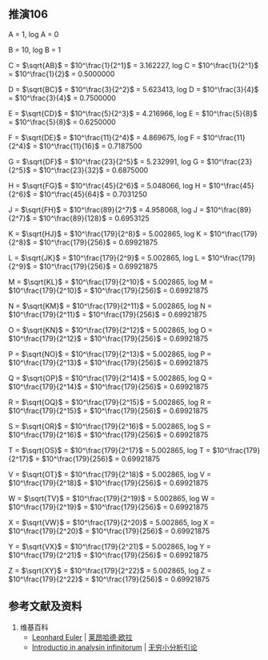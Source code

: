 ## 推演106

A = 1, log A = 0

B = 10, log B = 1

C =  $\sqrt{AB}$ = $10^\frac{1}{2^1}$ = 3.162227, log C = $10^\frac{1}{2^1}$ = $10^\frac{1}{2}$ = 0.5000000

D =  $\sqrt{BC}$ = $10^\frac{3}{2^2}$ = 5.623413, log D = $10^\frac{3}{4}$ = $10^\frac{3}{4}$ = 0.7500000

E =  $\sqrt{CD}$ = $10^\frac{5}{2^3}$ = 4.216966, log E = $10^\frac{5}{8}$ = $10^\frac{5}{8}$ = 0.6250000

F =  $\sqrt{DE}$ = $10^\frac{11}{2^4}$ = 4.869675, log F = $10^\frac{11}{2^4}$ = $10^\frac{11}{16}$ = 0.7187500

G =  $\sqrt{DF}$ = $10^\frac{23}{2^5}$ = 5.232991, log G = $10^\frac{23}{2^5}$ = $10^\frac{23}{32}$ = 0.6875000

H =  $\sqrt{FG}$ = $10^\frac{45}{2^6}$ = 5.048066, log H = $10^\frac{45}{2^6}$ = $10^\frac{45}{64}$ = 0.7031250

J =  $\sqrt{FH}$ = $10^\frac{89}{2^7}$ = 4.958068, log J = $10^\frac{89}{2^7}$ = $10^\frac{89}{128}$ = 0.6953125

K =  $\sqrt{HJ}$ = $10^\frac{179}{2^8}$ = 5.002865, log K = $10^\frac{179}{2^8}$ = $10^\frac{179}{256}$ = 0.69921875

L =  $\sqrt{JK}$ = $10^\frac{179}{2^9}$ = 5.002865, log L = $10^\frac{179}{2^9}$ = $10^\frac{179}{256}$ = 0.69921875

M =  $\sqrt{KL}$ = $10^\frac{179}{2^10}$ = 5.002865, log M = $10^\frac{179}{2^10}$ = $10^\frac{179}{256}$ = 0.69921875

N =  $\sqrt{KM}$ = $10^\frac{179}{2^11}$ = 5.002865, log N = $10^\frac{179}{2^11}$ = $10^\frac{179}{256}$ = 0.69921875

O =  $\sqrt{KN}$ = $10^\frac{179}{2^12}$ = 5.002865, log O = $10^\frac{179}{2^12}$ = $10^\frac{179}{256}$ = 0.69921875

P =  $\sqrt{NO}$ = $10^\frac{179}{2^13}$ = 5.002865, log P = $10^\frac{179}{2^13}$ = $10^\frac{179}{256}$ = 0.69921875

Q =  $\sqrt{OP}$ = $10^\frac{179}{2^14}$ = 5.002865, log Q = $10^\frac{179}{2^14}$ = $10^\frac{179}{256}$ = 0.69921875

R =  $\sqrt{OQ}$ = $10^\frac{179}{2^15}$ = 5.002865, log R = $10^\frac{179}{2^15}$ = $10^\frac{179}{256}$ = 0.69921875

S =  $\sqrt{OR}$ = $10^\frac{179}{2^16}$ = 5.002865, log S = $10^\frac{179}{2^16}$ = $10^\frac{179}{256}$ = 0.69921875

T =  $\sqrt{OS}$ = $10^\frac{179}{2^17}$ = 5.002865, log T = $10^\frac{179}{2^17}$ = $10^\frac{179}{256}$ = 0.69921875

V =  $\sqrt{OT}$ = $10^\frac{179}{2^18}$ = 5.002865, log V = $10^\frac{179}{2^18}$ = $10^\frac{179}{256}$ = 0.69921875

W =  $\sqrt{TV}$ = $10^\frac{179}{2^19}$ = 5.002865, log W = $10^\frac{179}{2^19}$ = $10^\frac{179}{256}$ = 0.69921875

X =  $\sqrt{VW}$ = $10^\frac{179}{2^20}$ = 5.002865, log X = $10^\frac{179}{2^20}$ = $10^\frac{179}{256}$ = 0.69921875

Y =  $\sqrt{VX}$ = $10^\frac{179}{2^21}$ = 5.002865, log Y = $10^\frac{179}{2^21}$ = $10^\frac{179}{256}$ = 0.69921875

Z =  $\sqrt{XY}$ = $10^\frac{179}{2^22}$ = 5.002865, log Z = $10^\frac{179}{2^22}$ = $10^\frac{179}{256}$ = 0.69921875

## 参考文献及资料

1. 维基百科
	- [Leonhard Euler](https://en.wikipedia.org/wiki/Leonhard_Euler) | [莱昂哈德·欧拉](https://zh.wikipedia.org/wiki/%E8%90%8A%E6%98%82%E5%93%88%E5%BE%B7%C2%B7%E6%AD%90%E6%8B%89) 
	- [Introductio in analysin infinitorum](https://en.wikipedia.org/wiki/Introductio_in_analysin_infinitorum) | [无穷小分析引论](https://zh.wikipedia.org/wiki/%E6%97%A0%E7%A9%B7%E5%B0%8F%E5%88%86%E6%9E%90%E5%BC%95%E8%AE%BA) 




